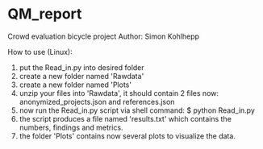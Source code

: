 # QM_report
Crowd evaluation bicycle project
Author: Simon Kohlhepp

How to use (Linux): 
  1. put the Read_in.py into desired folder
  2. create a new folder named 'Rawdata' 
  3. create a new folder named 'Plots'
  4. unzip your files into 'Rawdata', it should contain 2 files now: anonymized_projects.json and references.json
  5. now run the Read_in.py script via shell command: 
                  $ python Read_in.py
  6. the script produces a file named 'results.txt' which contains the numbers, findings and metrics.
  7. the folder 'Plots' contains now several plots to visualize the data.
  
